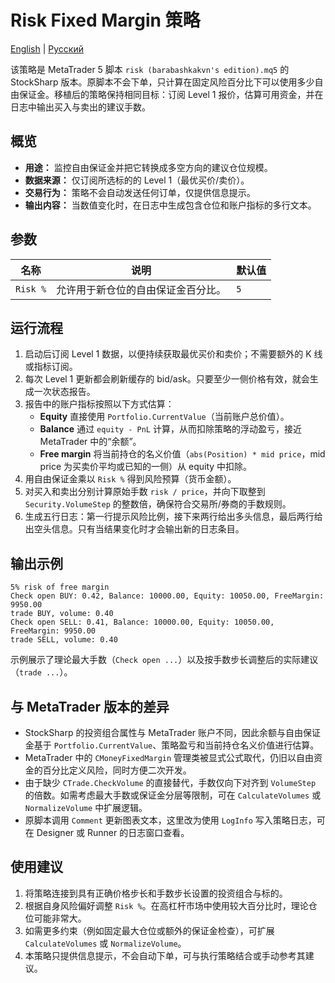 # Risk Fixed Margin 策略
[English](README.md) | [Русский](README_ru.md)

该策略是 MetaTrader 5 脚本 `risk (barabashkakvn's edition).mq5` 的 StockSharp 版本。原脚本不会下单，只计算在固定风险百分比下可以使用多少自由保证金。移植后的策略保持相同目标：订阅 Level 1 报价，估算可用资金，并在日志中输出买入与卖出的建议手数。

## 概览

- **用途：** 监控自由保证金并把它转换成多空方向的建议仓位规模。
- **数据来源：** 仅订阅所选标的的 Level 1（最优买价/卖价）。
- **交易行为：** 策略不会自动发送任何订单，仅提供信息提示。
- **输出内容：** 当数值变化时，在日志中生成包含仓位和账户指标的多行文本。

## 参数

| 名称 | 说明 | 默认值 |
| ---- | ---- | ------ |
| `Risk %` | 允许用于新仓位的自由保证金百分比。 | `5` |

## 运行流程

1. 启动后订阅 Level 1 数据，以便持续获取最优买价和卖价；不需要额外的 K 线或指标订阅。
2. 每次 Level 1 更新都会刷新缓存的 bid/ask。只要至少一侧价格有效，就会生成一次状态报告。
3. 报告中的账户指标按照以下方式估算：
   - **Equity** 直接使用 `Portfolio.CurrentValue`（当前账户总价值）。
   - **Balance** 通过 `equity - PnL` 计算，从而扣除策略的浮动盈亏，接近 MetaTrader 中的“余额”。
   - **Free margin** 将当前持仓的名义价值（`abs(Position) * mid price`，mid price 为买卖价平均或已知的一侧）从 equity 中扣除。
4. 用自由保证金乘以 `Risk %` 得到风险预算（货币金额）。
5. 对买入和卖出分别计算原始手数 `risk / price`，并向下取整到 `Security.VolumeStep` 的整数倍，确保符合交易所/券商的手数规则。
6. 生成五行日志：第一行提示风险比例，接下来两行给出多头信息，最后两行给出空头信息。只有当结果变化时才会输出新的日志条目。

## 输出示例

```
5% risk of free margin
Check open BUY: 0.42, Balance: 10000.00, Equity: 10050.00, FreeMargin: 9950.00
trade BUY, volume: 0.40
Check open SELL: 0.41, Balance: 10000.00, Equity: 10050.00, FreeMargin: 9950.00
trade SELL, volume: 0.40
```

示例展示了理论最大手数（`Check open ...`）以及按手数步长调整后的实际建议（`trade ...`）。

## 与 MetaTrader 版本的差异

- StockSharp 的投资组合属性与 MetaTrader 账户不同，因此余额与自由保证金基于 `Portfolio.CurrentValue`、策略盈亏和当前持仓名义价值进行估算。
- MetaTrader 中的 `CMoneyFixedMargin` 管理类被显式公式取代，仍旧以自由资金的百分比定义风险，同时方便二次开发。
- 由于缺少 `CTrade.CheckVolume` 的直接替代，手数仅向下对齐到 `VolumeStep` 的倍数。如需考虑最大手数或保证金分层等限制，可在 `CalculateVolumes` 或 `NormalizeVolume` 中扩展逻辑。
- 原脚本调用 `Comment` 更新图表文本，这里改为使用 `LogInfo` 写入策略日志，可在 Designer 或 Runner 的日志窗口查看。

## 使用建议

1. 将策略连接到具有正确价格步长和手数步长设置的投资组合与标的。
2. 根据自身风险偏好调整 `Risk %`。在高杠杆市场中使用较大百分比时，理论仓位可能非常大。
3. 如需更多约束（例如固定最大仓位或额外的保证金检查），可扩展 `CalculateVolumes` 或 `NormalizeVolume`。
4. 本策略只提供信息提示，不会自动下单，可与执行策略结合或手动参考其建议。
